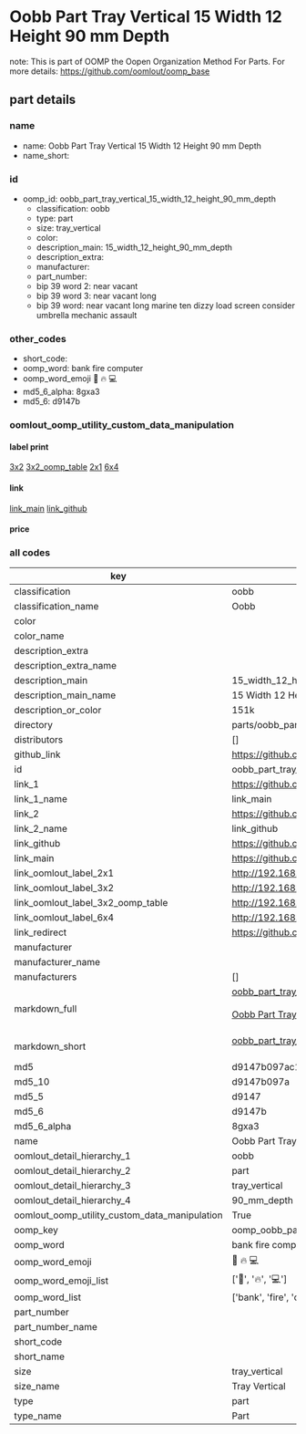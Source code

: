 # Oobb Part Tray Vertical 15 Width 12 Height 90 mm Depth  

note: This is part of OOMP the Oopen Organization Method For Parts. For more details: https://github.com/oomlout/oomp_base

##  part details
  







### name
* name: Oobb Part Tray Vertical 15 Width 12 Height 90 mm Depth
* name_short: 
### id
* oomp_id: oobb_part_tray_vertical_15_width_12_height_90_mm_depth
  * classification: oobb
  * type: part
  * size: tray_vertical
  * color: 
  * description_main: 15_width_12_height_90_mm_depth
  * description_extra: 
  * manufacturer: 
  * part_number: 
  * bip 39 word 2: near vacant
  * bip 39 word 3: near vacant long
  * bip 39 word: near vacant long marine ten dizzy load screen consider umbrella mechanic assault

### other_codes
* short_code: 
* oomp_word: bank fire computer
* oomp_word_emoji :bank: :fire: :computer:
* md5_6_alpha: 8gxa3
* md5_6: d9147b






### oomlout_oomp_utility_custom_data_manipulation
#### label print
[3x2](http://192.168.1.245:1112/?label=oomp%208gxa3)
[3x2_oomp_table](http://192.168.1.108:1112/?label=oomp%208gxa3)
[2x1](http://192.168.1.242:1112/?label=oomp%208gxa3)
[6x4](http://192.168.1.55:1112/?label=oomp%208gxa3)    

#### link

[link_main](https://github.com/oomlout/oomlout_oomp_version_1_messy/tree/main/parts/oobb_part_tray_vertical_15_width_12_height_90_mm_depth) [link_github](https://github.com/oomlout/oomlout_oomp_version_1_messy/tree/main/parts/oobb_part_tray_vertical_15_width_12_height_90_mm_depth)                             

#### price







### all codes 
| key | value |  
| --- | --- |  
| classification | oobb |  
| classification_name | Oobb |  
| color |  |  
| color_name |  |  
| description_extra |  |  
| description_extra_name |  |  
| description_main | 15_width_12_height_90_mm_depth |  
| description_main_name | 15 Width 12 Height 90 mm Depth |  
| description_or_color | 151k |  
| directory | parts/oobb_part_tray_vertical_15_width_12_height_90_mm_depth |  
| distributors | [] |  
| github_link | https://github.com/oomlout/oomlout_oomp_part_src/tree/main/parts/oobb_part_tray_vertical_15_width_12_height_90_mm_depth |  
| id | oobb_part_tray_vertical_15_width_12_height_90_mm_depth |  
| link_1 | https://github.com/oomlout/oomlout_oomp_version_1_messy/tree/main/parts/oobb_part_tray_vertical_15_width_12_height_90_mm_depth |  
| link_1_name | link_main |  
| link_2 | https://github.com/oomlout/oomlout_oomp_version_1_messy/tree/main/parts/oobb_part_tray_vertical_15_width_12_height_90_mm_depth |  
| link_2_name | link_github |  
| link_github | https://github.com/oomlout/oomlout_oomp_version_1_messy/tree/main/parts/oobb_part_tray_vertical_15_width_12_height_90_mm_depth |  
| link_main | https://github.com/oomlout/oomlout_oomp_version_1_messy/tree/main/parts/oobb_part_tray_vertical_15_width_12_height_90_mm_depth |  
| link_oomlout_label_2x1 | http://192.168.1.242:1112/?label=oomp%208gxa3 |  
| link_oomlout_label_3x2 | http://192.168.1.245:1112/?label=oomp%208gxa3 |  
| link_oomlout_label_3x2_oomp_table | http://192.168.1.108:1112/?label=oomp%208gxa3 |  
| link_oomlout_label_6x4 | http://192.168.1.55:1112/?label=oomp%208gxa3 |  
| link_redirect | https://github.com/oomlout/oomlout_oomp_version_1_messy/tree/main/parts/oobb_part_tray_vertical_15_width_12_height_90_mm_depth |  
| manufacturer |  |  
| manufacturer_name |  |  
| manufacturers | [] |  
| markdown_full | [oobb_part_tray_vertical_15_width_12_height_90_mm_depth](none)<br>[](none)<br>[Oobb Part Tray Vertical 15 Width 12 Height 90 Mm Depth](none)<br><br> |  
| markdown_short | [oobb_part_tray_vertical_15_width_12_height_90_mm_depth](none)<br><br> |  
| md5 | d9147b097ac1905d00ef788107bc1c9c |  
| md5_10 | d9147b097a |  
| md5_5 | d9147 |  
| md5_6 | d9147b |  
| md5_6_alpha | 8gxa3 |  
| name | Oobb Part Tray Vertical 15 Width 12 Height 90 mm Depth |  
| oomlout_detail_hierarchy_1 | oobb |  
| oomlout_detail_hierarchy_2 | part |  
| oomlout_detail_hierarchy_3 | tray_vertical |  
| oomlout_detail_hierarchy_4 | 90_mm_depth |  
| oomlout_oomp_utility_custom_data_manipulation | True |  
| oomp_key | oomp_oobb_part_tray_vertical_15_width_12_height_90_mm_depth |  
| oomp_word | bank fire computer |  
| oomp_word_emoji | :bank: :fire: :computer: |  
| oomp_word_emoji_list | [':bank:', ':fire:', ':computer:'] |  
| oomp_word_list | ['bank', 'fire', 'computer'] |  
| part_number |  |  
| part_number_name |  |  
| short_code |  |  
| short_name |  |  
| size | tray_vertical |  
| size_name | Tray Vertical |  
| type | part |  
| type_name | Part |  
